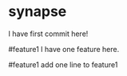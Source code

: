 # synapse

I have first commit here!

#feature1
I have one feature here.

#feature1 add one line to feature1
